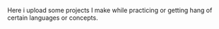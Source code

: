 Here i upload some projects I make while practicing or getting hang of certain languages or concepts. 
